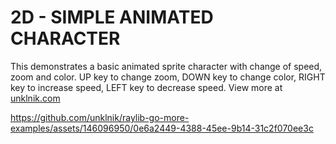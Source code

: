 
# 2D - SIMPLE ANIMATED CHARACTER
This demonstrates a basic animated sprite character with change of speed, zoom and color. UP key to change zoom, DOWN key to change color, RIGHT key to increase speed, LEFT key to decrease speed. View more at [unklnik.com](https://unklnik.com/posts/2d-animated-character/)

https://github.com/unklnik/raylib-go-more-examples/assets/146096950/0e6a2449-4388-45ee-9b14-31c2f070ee3c
